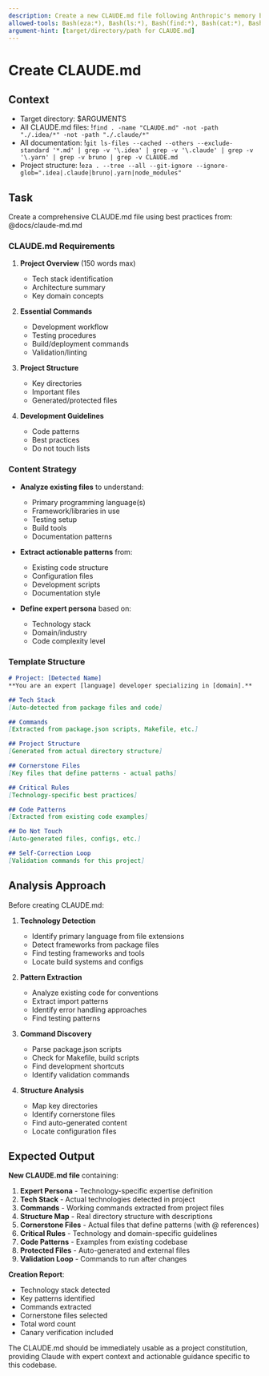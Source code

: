 ```yaml
---
description: Create a new CLAUDE.md file following Anthropic's memory best practices
allowed-tools: Bash(eza:*), Bash(ls:*), Bash(find:*), Bash(cat:*), Bash(git:*), Bash(grep:*)
argument-hint: [target/directory/path for CLAUDE.md]
---
```


# Create CLAUDE.md

## Context
- Target directory: $ARGUMENTS
- All CLAUDE.md files: !`find . -name "CLAUDE.md" -not -path "./.idea/*" -not -path "./.claude/*"`
- All documentation: !`git ls-files --cached --others --exclude-standard '*.md' | grep -v '\.idea' | grep -v '\.claude' | grep -v '\.yarn' | grep -v bruno | grep -v CLAUDE.md`
- Project structure: !`eza . --tree --all --git-ignore --ignore-glob=".idea|.claude|bruno|.yarn|node_modules"`

## Task

Create a comprehensive CLAUDE.md file using best practices from: @docs/claude-md.md

### CLAUDE.md Requirements

1. **Project Overview** (150 words max)
   - Tech stack identification
   - Architecture summary
   - Key domain concepts

2. **Essential Commands**
   - Development workflow
   - Testing procedures
   - Build/deployment commands
   - Validation/linting

3. **Project Structure**
   - Key directories
   - Important files
   - Generated/protected files

4. **Development Guidelines**
   - Code patterns
   - Best practices
   - Do not touch lists

### Content Strategy

- **Analyze existing files** to understand:
  - Primary programming language(s)
  - Framework/libraries in use
  - Testing setup
  - Build tools
  - Documentation patterns

- **Extract actionable patterns** from:
  - Existing code structure
  - Configuration files
  - Development scripts
  - Documentation style

- **Define expert persona** based on:
  - Technology stack
  - Domain/industry
  - Code complexity level

### Template Structure

```markdown
# Project: [Detected Name]
**You are an expert [language] developer specializing in [domain].**

## Tech Stack
[Auto-detected from package files and code]

## Commands
[Extracted from package.json scripts, Makefile, etc.]

## Project Structure
[Generated from actual directory structure]

## Cornerstone Files
[Key files that define patterns - actual paths]

## Critical Rules
[Technology-specific best practices]

## Code Patterns
[Extracted from existing code examples]

## Do Not Touch
[Auto-generated files, configs, etc.]

## Self-Correction Loop
[Validation commands for this project]
```

## Analysis Approach

Before creating CLAUDE.md:

1. **Technology Detection**
   - Identify primary language from file extensions
   - Detect frameworks from package files
   - Find testing frameworks and tools
   - Locate build systems and configs

2. **Pattern Extraction**
   - Analyze existing code for conventions
   - Extract import patterns
   - Identify error handling approaches
   - Find testing patterns

3. **Command Discovery**
   - Parse package.json scripts
   - Check for Makefile, build scripts
   - Find development shortcuts
   - Identify validation commands

4. **Structure Analysis**
   - Map key directories
   - Identify cornerstone files
   - Find auto-generated content
   - Locate configuration files

## Expected Output

**New CLAUDE.md file** containing:

1. **Expert Persona** - Technology-specific expertise definition
2. **Tech Stack** - Actual technologies detected in project
3. **Commands** - Working commands extracted from project files
4. **Structure Map** - Real directory structure with descriptions
5. **Cornerstone Files** - Actual files that define patterns (with @ references)
6. **Critical Rules** - Technology and domain-specific guidelines
7. **Code Patterns** - Examples from existing codebase
8. **Protected Files** - Auto-generated and external files
9. **Validation Loop** - Commands to run after changes

**Creation Report**:
- Technology stack detected
- Key patterns identified
- Commands extracted
- Cornerstone files selected
- Total word count
- Canary verification included

The CLAUDE.md should be immediately usable as a project constitution, providing Claude with expert context and actionable guidance specific to this codebase.
